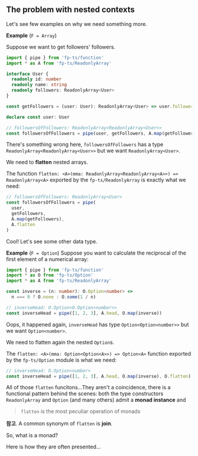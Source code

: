## The problem with nested contexts

Let's see few examples on why we need something more.

**Example** (`F = Array`)

Suppose we want to get followers' followers.

```typescript
import { pipe } from 'fp-ts/function'
import * as A from 'fp-ts/ReadonlyArray'

interface User {
  readonly id: number
  readonly name: string
  readonly followers: ReadonlyArray<User>
}

const getFollowers = (user: User): ReadonlyArray<User> => user.followers

declare const user: User

// followersOfFollowers: ReadonlyArray<ReadonlyArray<User>>
const followersOfFollowers = pipe(user, getFollowers, A.map(getFollowers))
```

There's something wrong here, `followersOfFollowers` has a type `ReadonlyArray<ReadonlyArray<User>>` but we want `ReadonlyArray<User>`.

We need to **flatten** nested arrays.

The function `flatten: <A>(mma: ReadonlyArray<ReadonlyArray<A>>) => ReadonlyArray<A>` exported by the `fp-ts/ReadonlyArray` is exactly what we need:

```typescript
// followersOfFollowers: ReadonlyArray<User>
const followersOfFollowers = pipe(
  user,
  getFollowers,
  A.map(getFollowers),
  A.flatten
)
```

Cool! Let's see some other data type.

**Example** (`F = Option`)
Suppose you want to calculate the reciprocal of the first element of a numerical array:

```typescript
import { pipe } from 'fp-ts/function'
import * as O from 'fp-ts/Option'
import * as A from 'fp-ts/ReadonlyArray'

const inverse = (n: number): O.Option<number> =>
  n === 0 ? O.none : O.some(1 / n)

// inverseHead: O.Option<O.Option<number>>
const inverseHead = pipe([1, 2, 3], A.head, O.map(inverse))
```

Oops, it happened again, `inverseHead` has type `Option<Option<number>>` but we want `Option<number>`.

We need to flatten again the nested `Option`s.

The `flatten: <A>(mma: Option<Option<A>>) => Option<A>` function exported by the `fp-ts/Option` module is what we need:

```typescript
// inverseHead: O.Option<number>
const inverseHead = pipe([1, 2, 3], A.head, O.map(inverse), O.flatten)
```

All of those `flatten` funcitons...They aren't a coincidence, there is a functional pattern behind the scenes: both the type constructors
`ReadonlyArray` and `Option` (and many others) admit a **monad instance** and

> `flatten` is the most peculiar operation of monads

**참고**. A common synonym of `flatten` is **join**.

So, what is a monad?

Here is how they are often presented...
